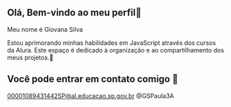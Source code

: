 ## Olá, Bem-vindo ao meu perfil👋

Meu nome é Giovana Silva

Estou aprimorando minhas habilidades em JavaScript através dos cursos da Alura. Este espaço é dedicado à organização e ao compartilhamento dos meus projetos.🖤

## Você pode entrar em contato comigo 💙

00001089431442SP@al.educacao.sp.gov.br
@GSPaula3A
